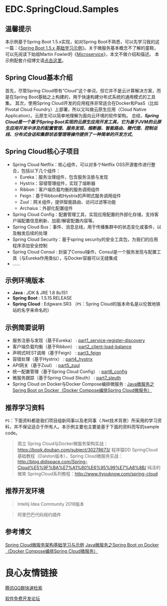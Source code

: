 # EDC.SpringCloud.Samples

## 温馨提示
本示例基于Spring Boot 1.5.x实现，如对Spring Boot不熟悉，可以先学习我的这一篇：《[Spring Boot 1.5.x 基础学习示例](https://www.cnblogs.com/edisonchou/p/java_spring_boot_foundation_demos.html)》。关于微服务基本概念不了解的童鞋，可以先阅读下始祖Martin Fowler的《[Microservice](https://mp.weixin.qq.com/s/fzk-kENu0I22P3F2Vu7KBA)》，本文不做介绍和描述。
本示例配套介绍博文请[点击这里](https://www.cnblogs.com/edisonchou/p/java_spring_cloud_foundation_sample_list.html)。

## Spring Cloud基本介绍
 

首先，尽管Spring Cloud带有“Cloud”这个单词，但它并不是云计算解决方案，而是在Spring Boot基础之上构建的，用于快速构建分布式系统的通用模式的工具集。 
其次，使用Spring Cloud开发的应用程序非常适合在Docker和PaaS（比如Pivotal Cloud Foundry）上部署，所以又叫做云原生应用（Cloud Native Application）。云原生可以简单地理解为面向云环境的软件架构。 
总结，***Spring Cloud是一个基于Spring Boot实现的云原生应用开发工具，它为基于JVM的云原生应用开发中涉及的配置管理、服务发现、熔断器、智能路由、微代理、控制总线、分布式会话和集群状态管理等操作提供了一种简单的开发方式***。

## Spring Cloud核心子项目
  - Spring Cloud Netflix：核心组件，可以对多个Netflix OSS开源套件进行整合，包括以下几个组件：
    - Eureka：服务治理组件，包含服务注册与发现
    - Hystrix：容错管理组件，实现了熔断器
    - Ribbon：客户端负载均衡的服务调用组件
    - Feign：基于Ribbon和Hystrix的声明式服务调用组件
    - Zuul：网关组件，提供智能路由、访问过滤等功能
    - Archaius：外部化配置组件
  - Spring Cloud Config：配置管理工具，实现应用配置的外部化存储，支持客户端配置信息刷新、加密/解密配置内容等。
  - Spring Cloud Bus：事件、消息总线，用于传播集群中的状态变化或事件，以及触发后续的处理
  - Spring Cloud Security：基于spring security的安全工具包，为我们的应用程序添加安全控制
  - Spring Cloud Consul : 封装了Consul操作，Consul是一个服务发现与配置工具（与Eureka作用类似），与Docker容器可以无缝集成
  - ......

## 示例环境版本
  - **Java** : JDK & JRE 1.8 8u151
  - **Spring Boot** : 1.5.15.RELEASE
  - **Spring Cloud** : Edgware.SR3 （`PS`：Spring Cloud的版本命名是以伦敦地铁站的名字来命名的）

## 示例简要说明
  - 服务注册与发现（基于Eureka） : 
    [part1_service-register-discovery](https://github.com/EdisonChou/EDC.SpringCloud.Samples/tree/master/src/part1_service-register-discovery)
  - 客户端负载均衡（基于Ribbon） :
    [part2_client-load-balance](https://github.com/EdisonChou/EDC.SpringCloud.Samples/tree/master/src/part2_client-load-balance)
  - 声明式REST调用（基于Feign） :
    [part3_feign](https://github.com/EdisonChou/EDC.SpringCloud.Samples/tree/master/src/part3_feign)
  - 容错处理（基于Hystrix） :
    [part4_hystrix](https://github.com/EdisonChou/EDC.SpringCloud.Samples/tree/master/src/part4_hystrix)
  - API网关（基于Zuul） :
    [part5_zuul](https://github.com/EdisonChou/EDC.SpringCloud.Samples/tree/master/src/part5_zuul)
  - 统一配置管理（基于Spring Cloud Config） :
    [part6_config](https://github.com/EdisonChou/EDC.SpringCloud.Samples/tree/master/src/part6_config)
  - 微服务跟踪（基于Spring Cloud Sleuth） :
    [part7_sleuth](https://github.com/EdisonChou/EDC.SpringCloud.Samples/tree/master/src/part7_sleuth)
  - Spring Cloud on Docker与Docker Compose编排微服务 : 
    [Java微服务之Spring Boot on Docker（Docker Compose编排Spring Cloud微服务）](https://www.cnblogs.com/edisonchou/p/springboot_on_docker_foundation.html)

## 推荐学习资料
`PS`：下面资料都是我们项目组新同事以及老同事（.Net技术背景）所采用的学习资料，并不保证适合于所有人。本示例主要也主要是基于下面的资料而写的sample code。 
 
 

> 周立 Spring Cloud与Docker微服务架构实战：https://book.douban.com/subject/30278673/ 
> 程序猿DD SpringCloud基础教程（Dalston版本），Spring Cloud微服务实战：http://blog.didispace.com/Spring-Cloud%E5%9F%BA%E7%A1%80%E6%95%99%E7%A8%8B/ 
> 纯洁的微笑 SpringCloud系列教程：http://www.ityouknow.com/spring-cloud

## 推荐开发环境

 
> Intellij Idea Community 2018版本 
 
 
> 阿里巴巴代码规约插件 

## 参考博文

[Spring Cloud微服务架构基础学习与示例](https://www.cnblogs.com/edisonchou/p/java_spring_cloud_foundation_sample_list.html) 
[Java微服务之Spring Boot on Docker（Docker Compose编排Spring Cloud微服务）](https://www.cnblogs.com/edisonchou/p/springboot_on_docker_foundation.html)



 # 良心友情链接

[腾讯QQ群快速检索](http://u.720life.cn/s/8cf73f7c)

[软件免费开发论坛](http://u.720life.cn/s/bbb01dc0)